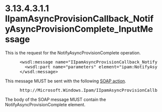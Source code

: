 <html dir="LTR" xmlns:mshelp="http://msdn.microsoft.com/mshelp" xmlns:ddue="http://ddue.schemas.microsoft.com/authoring/2003/5" xmlns:xlink="http://www.w3.org/1999/xlink" xmlns:tool="http://www.microsoft.com/tooltip">
 <body>
 <div id="header">
 <h1 class="heading">3.13.4.3.1.1 IIpamAsyncProvisionCallback_NotifyAsyncProvisionComplete_InputMessage</h1>
 </div>
 <div id="mainSection">
 <div id="mainBody">
 <div id="allHistory" class="saveHistory"></div>
 <div id="sectionSection0" class="section" name="collapseableSection">
 

<p>This is the request for the NotifyAsyncProvisionComplete
operation.</p>

<dl>
<dd>
<div><pre> &lt;wsdl:message name=&quot;IIpamAsyncProvisionCallback_NotifyAsyncProvisionComplete_InputMessage&quot;&gt;
   &lt;wsdl:part name=&quot;parameters&quot; element=&quot;ipam:NotifyAsyncProvisionComplete&quot; /&gt;
 &lt;/wsdl:message&gt;
</pre></div>
</dd></dl>

<p>This message MUST be sent with the following <a href="21b4a631-8f28-420f-822f-c5f879d5046e.md#gt_c1358651-96c1-4ce0-8e1f-b0b7a94145e3">SOAP action</a>.</p>

<dl>
<dd>
<div><pre> http://Microsoft.Windows.Ipam/IIpamAsyncProvisionCallback/NotifyAsyncProvisionComplete
</pre></div>
</dd></dl>

<p>The body of the SOAP message MUST contain the NotifyAsyncProvisionComplete
element.</p>


 </div>
 </div>
 </div>
 </body>
</html>